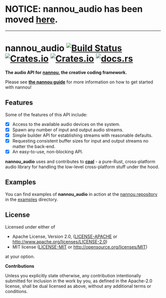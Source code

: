 # NOTICE: nannou_audio has been moved [here](https://github.com/nannou-org/nannou/tree/master/nannou_audio).

---

# nannou_audio [![Build Status](https://travis-ci.org/nannou-org/nannou_audio.svg?branch=master)](https://travis-ci.org/nannou-org/nannou_audio) [![Crates.io](https://img.shields.io/crates/v/nannou_audio.svg)](https://crates.io/crates/nannou_audio) [![Crates.io](https://img.shields.io/crates/l/nannou_audio.svg)](https://github.com/nannou-org/nannou_audio/blob/master/LICENSE-MIT) [![docs.rs](https://docs.rs/nannou_audio/badge.svg)](https://docs.rs/nannou_audio/)

**The audio API for** [**nannou**](https://nannou.cc)**, the creative coding
framework.**

Please see [**the nannou guide**](https://guide.nannou.cc) for more information
on how to get started with nannou!

## Features

Some of the features of this API include:

- [x] Access to the available audio devices on the system.
- [x] Spawn any number of input and output audio streams.
- [x] Simple builder API for establishing streams with reasonable defaults.
- [x] Requesting consistent buffer sizes for input and output streams no matter
      the back-end.
- [x] An easy-to-use, non-blocking API.

**nannou_audio** uses and contributes to
[**cpal**](https://github.com/tomaka/cpal) - a pure-Rust, cross-platform audio
library for handling the low-level cross-platform stuff under the hood.

## Examples

You can find examples of **nannou_audio** in action at the [nannou
repository](git@github.com:nannou-org/nannou.git) in the
[examples](https://github.com/nannou-org/nannou/tree/master/examples) directory.

## License

Licensed under either of

 * Apache License, Version 2.0, ([LICENSE-APACHE](LICENSE-APACHE) or http://www.apache.org/licenses/LICENSE-2.0)
 * MIT license ([LICENSE-MIT](LICENSE-MIT) or http://opensource.org/licenses/MIT)

at your option.

**Contributions**

Unless you explicitly state otherwise, any contribution intentionally submitted
for inclusion in the work by you, as defined in the Apache-2.0 license, shall be
dual licensed as above, without any additional terms or conditions.
